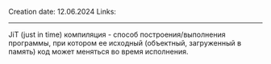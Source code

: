 Creation date: 12.06.2024
Links:

---

JiT (just in time) компиляция - способ построения/выполнения программы, при котором ее исходный (объектный, загруженный в память) код может меняться во время исполнения.
